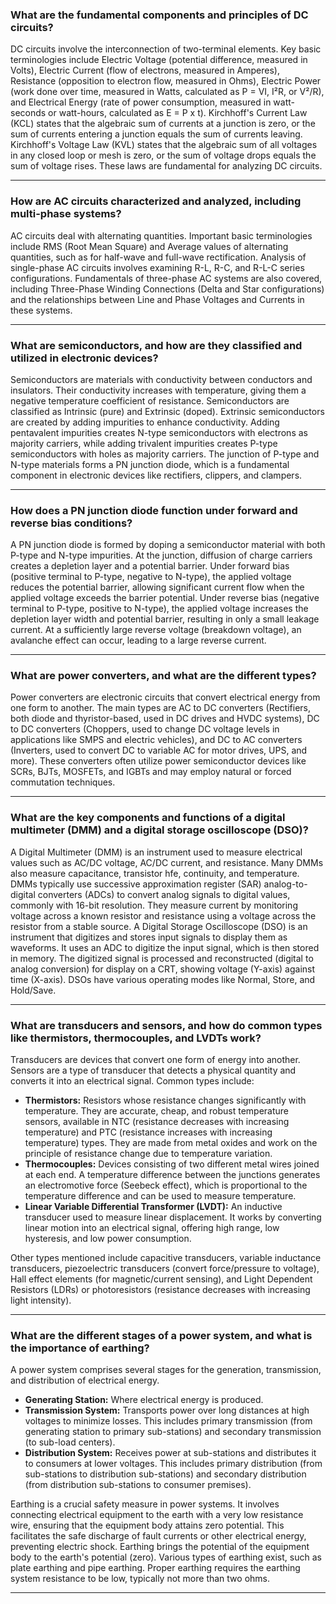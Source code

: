 ### What are the fundamental components and principles of DC circuits?

DC circuits involve the interconnection of two-terminal elements. Key basic terminologies include Electric Voltage (potential difference, measured in Volts), Electric Current (flow of electrons, measured in Amperes), Resistance (opposition to electron flow, measured in Ohms), Electric Power (work done over time, measured in Watts, calculated as P = VI, I²R, or V²/R), and Electrical Energy (rate of power consumption, measured in watt-seconds or watt-hours, calculated as E = P x t). Kirchhoff's Current Law (KCL) states that the algebraic sum of currents at a junction is zero, or the sum of currents entering a junction equals the sum of currents leaving. Kirchhoff's Voltage Law (KVL) states that the algebraic sum of all voltages in any closed loop or mesh is zero, or the sum of voltage drops equals the sum of voltage rises. These laws are fundamental for analyzing DC circuits.

---
### How are AC circuits characterized and analyzed, including multi-phase systems?

AC circuits deal with alternating quantities. Important basic terminologies include RMS (Root Mean Square) and Average values of alternating quantities, such as for half-wave and full-wave rectification. Analysis of single-phase AC circuits involves examining R-L, R-C, and R-L-C series configurations. Fundamentals of three-phase AC systems are also covered, including Three-Phase Winding Connections (Delta and Star configurations) and the relationships between Line and Phase Voltages and Currents in these systems.

---
### What are semiconductors, and how are they classified and utilized in electronic devices?

Semiconductors are materials with conductivity between conductors and insulators. Their conductivity increases with temperature, giving them a negative temperature coefficient of resistance. Semiconductors are classified as Intrinsic (pure) and Extrinsic (doped). Extrinsic semiconductors are created by adding impurities to enhance conductivity. Adding pentavalent impurities creates N-type semiconductors with electrons as majority carriers, while adding trivalent impurities creates P-type semiconductors with holes as majority carriers. The junction of P-type and N-type materials forms a PN junction diode, which is a fundamental component in electronic devices like rectifiers, clippers, and clampers.

---
### How does a PN junction diode function under forward and reverse bias conditions?

A PN junction diode is formed by doping a semiconductor material with both P-type and N-type impurities. At the junction, diffusion of charge carriers creates a depletion layer and a potential barrier. Under forward bias (positive terminal to P-type, negative to N-type), the applied voltage reduces the potential barrier, allowing significant current flow when the applied voltage exceeds the barrier potential. Under reverse bias (negative terminal to P-type, positive to N-type), the applied voltage increases the depletion layer width and potential barrier, resulting in only a small leakage current. At a sufficiently large reverse voltage (breakdown voltage), an avalanche effect can occur, leading to a large reverse current.

---
### What are power converters, and what are the different types?

Power converters are electronic circuits that convert electrical energy from one form to another. The main types are AC to DC converters (Rectifiers, both diode and thyristor-based, used in DC drives and HVDC systems), DC to DC converters (Choppers, used to change DC voltage levels in applications like SMPS and electric vehicles), and DC to AC converters (Inverters, used to convert DC to variable AC for motor drives, UPS, and more). These converters often utilize power semiconductor devices like SCRs, BJTs, MOSFETs, and IGBTs and may employ natural or forced commutation techniques.

---
### What are the key components and functions of a digital multimeter (DMM) and a digital storage oscilloscope (DSO)?

A Digital Multimeter (DMM) is an instrument used to measure electrical values such as AC/DC voltage, AC/DC current, and resistance. Many DMMs also measure capacitance, transistor hfe, continuity, and temperature. DMMs typically use successive approximation register (SAR) analog-to-digital converters (ADCs) to convert analog signals to digital values, commonly with 16-bit resolution. They measure current by monitoring voltage across a known resistor and resistance using a voltage across the resistor from a stable source. A Digital Storage Oscilloscope (DSO) is an instrument that digitizes and stores input signals to display them as waveforms. It uses an ADC to digitize the input signal, which is then stored in memory. The digitized signal is processed and reconstructed (digital to analog conversion) for display on a CRT, showing voltage (Y-axis) against time (X-axis). DSOs have various operating modes like Normal, Store, and Hold/Save.

---
### What are transducers and sensors, and how do common types like thermistors, thermocouples, and LVDTs work?

Transducers are devices that convert one form of energy into another. Sensors are a type of transducer that detects a physical quantity and converts it into an electrical signal. Common types include:

- **Thermistors:** Resistors whose resistance changes significantly with temperature. They are accurate, cheap, and robust temperature sensors, available in NTC (resistance decreases with increasing temperature) and PTC (resistance increases with increasing temperature) types. They are made from metal oxides and work on the principle of resistance change due to temperature variation.
- **Thermocouples:** Devices consisting of two different metal wires joined at each end. A temperature difference between the junctions generates an electromotive force (Seebeck effect), which is proportional to the temperature difference and can be used to measure temperature.
- **Linear Variable Differential Transformer (LVDT):** An inductive transducer used to measure linear displacement. It works by converting linear motion into an electrical signal, offering high range, low hysteresis, and low power consumption.

Other types mentioned include capacitive transducers, variable inductance transducers, piezoelectric transducers (convert force/pressure to voltage), Hall effect elements (for magnetic/current sensing), and Light Dependent Resistors (LDRs) or photoresistors (resistance decreases with increasing light intensity).

---
### What are the different stages of a power system, and what is the importance of earthing?

A power system comprises several stages for the generation, transmission, and distribution of electrical energy.

- **Generating Station:** Where electrical energy is produced.
- **Transmission System:** Transports power over long distances at high voltages to minimize losses. This includes primary transmission (from generating station to primary sub-stations) and secondary transmission (to sub-load centers).
- **Distribution System:** Receives power at sub-stations and distributes it to consumers at lower voltages. This includes primary distribution (from sub-stations to distribution sub-stations) and secondary distribution (from distribution sub-stations to consumer premises).

Earthing is a crucial safety measure in power systems. It involves connecting electrical equipment to the earth with a very low resistance wire, ensuring that the equipment body attains zero potential. This facilitates the safe discharge of fault currents or other electrical energy, preventing electric shock. Earthing brings the potential of the equipment body to the earth's potential (zero). Various types of earthing exist, such as plate earthing and pipe earthing. Proper earthing requires the earthing system resistance to be low, typically not more than two ohms.

---

